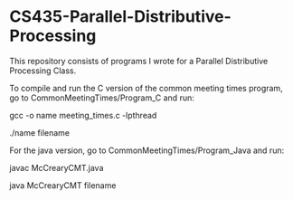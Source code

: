 CS435-Parallel-Distributive-Processing
======================================
This repository consists of programs I wrote for a Parallel Distributive Processing Class.

To compile and run the C version of the common meeting times program, go to CommonMeetingTimes/Program_C and run: 

gcc -o name meeting_times.c -lpthread

./name filename

For the java version, go to CommonMeetingTimes/Program_Java and run:

javac McCrearyCMT.java

java McCrearyCMT filename

